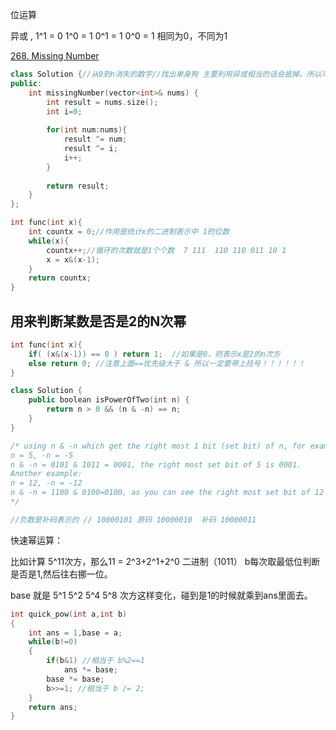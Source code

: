 位运算

异或 , 1^1 = 0  1^0 = 1 0^1 = 1 0^0 = 1 相同为0，不同为1

[268. Missing Number](https://leetcode.com/problems/missing-number/description/)

```c++
class Solution {//从0到n消失的数字//找出单身狗 主要利用异或相当的话会抵掉。所以可以找残缺
public:
    int missingNumber(vector<int>& nums) {
        int result = nums.size();
        int i=0;
        
        for(int num:nums){
            result ^= num;
            result ^= i;
            i++;
        }
        
        return result;
    }
};
```

```c++
int func(int x){
    int countx = 0;//作用是统计x的二进制表示中 1的位数
    while(x){
        countx++;//循环的次数就是1个个数  7 111  110 110 011 10 1 
        x = x&(x-1);
    }
    return countx;
} 
```

## 用来判断某数是否是2的N次幂

```c++
int func(int x){
    if( (x&(x-1)) == 0 ) return 1;  //如果是0，则表示x是2的n次方
    else return 0; //注意上面==优先级大于 & 所以一定要带上括号！！！！！！
}
```

```c++
class Solution {
    public boolean isPowerOfTwo(int n) {
        return n > 0 && (n & -n) == n;
    }
}

/* using n & -n which get the right most 1 bit (set bit) of n, for example:
n = 5, -n = -5
n & -n = 0101 & 1011 = 0001, the right most set bit of 5 is 0001.
Another example:
n = 12, -n = -12
n & -n = 1100 & 0100=0100, as you can see the right most set bit of 12 is 0100
*/

//负数是补码表示的 // 10000101 原码 10000010  补码 10000011  
```





快速幂运算：

比如计算 5^11次方，那么11 = 2^3+2^1+2^0  二进制（1011）  b每次取最低位判断是否是1,然后往右挪一位。

base 就是 5^1  5^2 5^4  5^8 次方这样变化，碰到是1的时候就乘到ans里面去。

```c++
int quick_pow(int a,int b)
{
    int ans = 1,base = a;
    while(b!=0)
    {
        if(b&1) //相当于 b%2==1
            ans *= base;
        base *= base;
        b>>=1; //相当于 b /= 2;
    }
    return ans;
}

```

